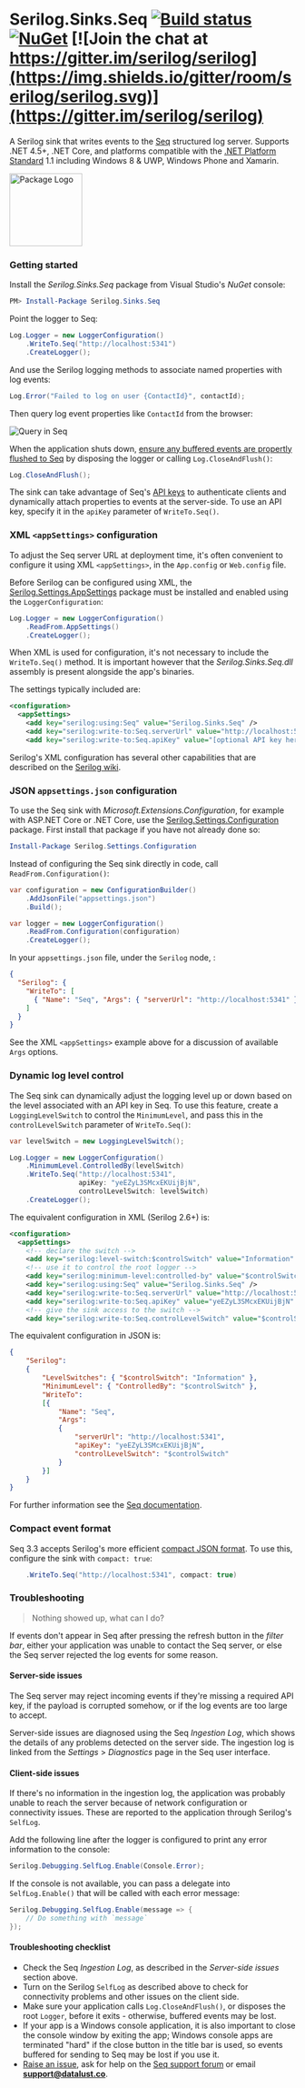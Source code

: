 # Serilog.Sinks.Seq [![Build status](https://ci.appveyor.com/api/projects/status/t7qdv68pej6inukl/branch/master?svg=true)](https://ci.appveyor.com/project/serilog/serilog-sinks-seq/branch/master) [![NuGet](https://img.shields.io/nuget/v/Serilog.Sinks.Seq.svg)](https://nuget.org/packages/serilog.sinks.seq) [![Join the chat at https://gitter.im/serilog/serilog](https://img.shields.io/gitter/room/serilog/serilog.svg)](https://gitter.im/serilog/serilog)

A Serilog sink that writes events to the [Seq](https://datalust.co/seq) structured log server. Supports .NET 4.5+, .NET Core, and platforms compatible with the [.NET Platform Standard](https://github.com/dotnet/corefx/blob/master/Documentation/architecture/net-platform-standard.md) 1.1 including Windows 8 & UWP, Windows Phone and Xamarin.

[<img alt="Package Logo" src="https://datalust.co/images/seq-nuget.png" width="128px">](https://nuget.org/packages/serilog.sinks.seq)

### Getting started

Install the _Serilog.Sinks.Seq_ package from Visual Studio's _NuGet_ console:

```powershell
PM> Install-Package Serilog.Sinks.Seq
```

Point the logger to Seq:

```csharp
Log.Logger = new LoggerConfiguration()
    .WriteTo.Seq("http://localhost:5341")
    .CreateLogger();
```

And use the Serilog logging methods to associate named properties with log events:

```csharp
Log.Error("Failed to log on user {ContactId}", contactId);
```

Then query log event properties like `ContactId` from the browser:

![Query in Seq](https://nblumhardt.github.io/images/seq-sink-screenshot.png)

When the application shuts down, [ensure any buffered events are propertly flushed to Seq](https://merbla.com/2016/07/06/serilog-log-closeandflush/) by disposing the logger or calling `Log.CloseAndFlush()`:

```csharp
Log.CloseAndFlush();
```

The sink can take advantage of Seq's [API keys](https://docs.datalust.co/docs/api-keys) to authenticate clients and dynamically attach properties to events at the server-side. To use an API key, specify it in the `apiKey` parameter of `WriteTo.Seq()`.

### XML `<appSettings>` configuration

To adjust the Seq server URL at deployment time, it's often convenient to configure it using XML `<appSettings>`, in the `App.config` or `Web.config` file.

Before Serilog can be configured using XML, the [Serilog.Settings.AppSettings](https://nuget.org/packages/serilog.settings.appsettings) package must be installed and enabled using the `LoggerConfiguration`:

```csharp
Log.Logger = new LoggerConfiguration()
    .ReadFrom.AppSettings()
    .CreateLogger();
```

When XML is used for configuration, it's not necessary to include the `WriteTo.Seq()` method. It is important however that the _Serilog.Sinks.Seq.dll_ assembly is present alongside the app's binaries.

The settings typically included are:

```xml
<configuration>
  <appSettings>
    <add key="serilog:using:Seq" value="Serilog.Sinks.Seq" />
    <add key="serilog:write-to:Seq.serverUrl" value="http://localhost:5341" />
    <add key="serilog:write-to:Seq.apiKey" value="[optional API key here]" />
```

Serilog's XML configuration has several other capabilities that are described on the [Serilog wiki](https://github.com/serilog/serilog/wiki/AppSettings).

### JSON `appsettings.json` configuration

To use the Seq sink with _Microsoft.Extensions.Configuration_, for example with ASP.NET Core or .NET Core, use the [Serilog.Settings.Configuration](https://github.com/serilog/serilog-settings-configuration) package. First install that package if you have not already done so:

```powershell
Install-Package Serilog.Settings.Configuration
```

Instead of configuring the Seq sink directly in code, call `ReadFrom.Configuration()`:

```csharp
var configuration = new ConfigurationBuilder()
    .AddJsonFile("appsettings.json")
    .Build();

var logger = new LoggerConfiguration()
    .ReadFrom.Configuration(configuration)
    .CreateLogger();
```

In your `appsettings.json` file, under the `Serilog` node, :

```json
{
  "Serilog": {
    "WriteTo": [
      { "Name": "Seq", "Args": { "serverUrl": "http://localhost:5341" } }
    ]
  }
}
```

See the XML `<appSettings>` example above for a discussion of available `Args` options.


### Dynamic log level control

The Seq sink can dynamically adjust the logging level up or down based on the level associated with an API key in Seq. To use this feature, create a `LoggingLevelSwitch` to control the `MinimumLevel`, and pass this in the `controlLevelSwitch` parameter of `WriteTo.Seq()`:

```csharp
var levelSwitch = new LoggingLevelSwitch();

Log.Logger = new LoggerConfiguration()
    .MinimumLevel.ControlledBy(levelSwitch)
    .WriteTo.Seq("http://localhost:5341",
                 apiKey: "yeEZyL3SMcxEKUijBjN",
                 controlLevelSwitch: levelSwitch)
    .CreateLogger();
```

The equivalent configuration in XML (Serilog 2.6+) is:

```xml
<configuration>
  <appSettings>
    <!-- declare the switch -->
    <add key="serilog:level-switch:$controlSwitch" value="Information" />
    <!-- use it to control the root logger -->
    <add key="serilog:minimum-level:controlled-by" value="$controlSwitch" />
    <add key="serilog:using:Seq" value="Serilog.Sinks.Seq" />
    <add key="serilog:write-to:Seq.serverUrl" value="http://localhost:5341" />
    <add key="serilog:write-to:Seq.apiKey" value="yeEZyL3SMcxEKUijBjN" />
    <!-- give the sink access to the switch -->
    <add key="serilog:write-to:Seq.controlLevelSwitch" value="$controlSwitch" />
```

The equivalent configuration in JSON is:

```json
{
    "Serilog":
    {
        "LevelSwitches": { "$controlSwitch": "Information" },
        "MinimumLevel": { "ControlledBy": "$controlSwitch" },
        "WriteTo":
        [{
            "Name": "Seq",
            "Args":
            {
                "serverUrl": "http://localhost:5341",
                "apiKey": "yeEZyL3SMcxEKUijBjN",
                "controlLevelSwitch": "$controlSwitch"
            }
        }]
    }
}
```

For further information see the [Seq documentation](https://docs.datalust.co/docs/using-serilog#dynamic-level-control).

### Compact event format

Seq 3.3 accepts Serilog's more efficient [compact JSON format](https://github.com/serilog/serilog-formatting-compact/). To use this, configure the sink with `compact: true`:

```csharp
    .WriteTo.Seq("http://localhost:5341", compact: true)
```

### Troubleshooting

> Nothing showed up, what can I do?

If events don't appear in Seq after pressing the refresh button in the _filter bar_, either your application was unable to contact the Seq server, or else the Seq server rejected the log events for some reason.

#### Server-side issues

The Seq server may reject incoming events if they're missing a required API key, if the payload is corrupted somehow, or if the log events are too large to accept.

Server-side issues are diagnosed using the Seq _Ingestion Log_, which shows the details of any problems detected on the server side. The ingestion log is linked from the _Settings_ > _Diagnostics_ page in the Seq user interface.

#### Client-side issues

If there's no information in the ingestion log, the application was probably unable to reach the server because of network configuration or connectivity issues. These are reported to the application through Serilog's `SelfLog`.

Add the following line after the logger is configured to print any error information to the console:

```csharp
Serilog.Debugging.SelfLog.Enable(Console.Error);
```

If the console is not available, you can pass a delegate into `SelfLog.Enable()` that will be called with each error message:

```csharp
Serilog.Debugging.SelfLog.Enable(message => {
    // Do something with `message`
});
```

#### Troubleshooting checklist

 * Check the Seq _Ingestion Log_, as described in the _Server-side issues_ section above.
 * Turn on the Serilog `SelfLog` as described above to check for connectivity problems and other issues on the client side.
 * Make sure your application calls `Log.CloseAndFlush()`, or disposes the root `Logger`, before it exits - otherwise, buffered events may be lost.
 * If your app is a Windows console application, it is also important to close the console window by exiting the app; Windows console apps are terminated "hard" if the close button in the title bar is used, so events buffered for sending to Seq may be lost if you use it.
 * [Raise an issue](https://github.com/serilog/serilog-sinks-seq/issues), ask for help on the [Seq support forum](http://docs.datalust.co/discuss) or email **support@datalust.co**.
 
